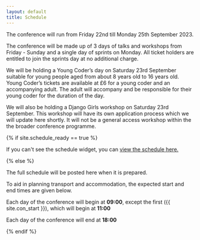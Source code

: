 ```yaml
---
layout: default
title: Schedule
---
```


<p>The conference will run from Friday 22nd till Monday 25th September 2023.</p>

<p>The conference will be made up of 3 days of talks and workshops from Friday - Sunday and a single day of sprints on Monday. All ticket holders are entitled to join the sprints day at no additional charge.</p>

<p>We will be holding a Young Coder’s day on Saturday 23rd September suitable for young people aged from about 8 years old to 16 years old. Young Coder’s tickets are available at £6 for a young coder and an accompanying adult. The adult will accompany and be responsible for their young coder for the duration of the day.</p>

<p>We will also be holding a Django Girls workshop on Saturday 23rd September. This workshop will have its own application process which we will update here shortly. It will not be a general access workshop within the the broader conference programme.</p>

{% if site.schedule_ready == true %}
<script type="text/javascript" src="https://pretalx.com/pycon-uk-{{ site.con_year }}/schedule/widget/v2.en.js"></script>
<pretalx-schedule event-url="https://pretalx.com/pycon-uk-{{ site.con_year }}/" locale="en" style="--pretalx-clr-primary: #3aa57c"></pretalx-schedule>

<p>If you can't see the schedule widget, you can <a href="https://pretalx.com/pycon-uk-{{ site.con_year }}/schedule/">view the schedule here.</a></p>
{% else %}

<p>The full schedule will be posted here when it is prepared.</p>
<p>To aid in planning transport and accommodation, the expected start and end times are given below.</p>
<p>Each day of the conference will begin at <strong>09:00</strong>, except the first ({{ site.con_start }}), which will begin at <strong>11:00</strong></p>
<p>Each day of the conference will end at <strong>18:00</strong></p>
{% endif %}
